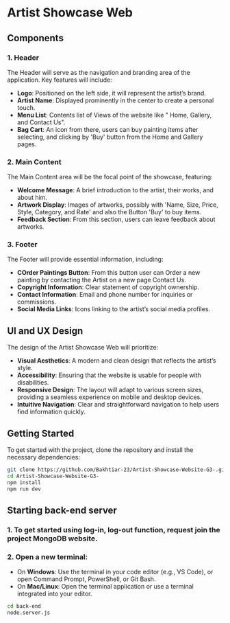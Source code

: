 # Artist Showcase Web


## Components

### 1. Header

The Header will serve as the navigation and branding area of the application. Key features will include:

- **Logo**: Positioned on the left side, it will represent the artist’s brand.
- **Artist Name**: Displayed prominently in the center to create a personal touch.
- **Menu List**: Contents list of Views of the website like " Home, Gallery, and Contact Us".
- **Bag Cart**: An icon from there, users can buy painting items after selecting, and clicking by 'Buy' button from the Home and Gallery pages. 

### 2. Main Content

The Main Content area will be the focal point of the showcase, featuring:

- **Welcome Message**: A brief introduction to the artist, their works, and about him.
- **Artwork Display**: Images of artworks, possibly with 'Name, Size, Price, Style, Category, and Rate' and also the Button 'Buy' to buy items.
- **Feedback Section**: From this section, users can leave feedback about artworks.

### 3. Footer

The Footer will provide essential information, including:

- **COrder Paintings Button**: From this button user can Order a new painting by contacting the Artist on a new page Contact Us.
- **Copyright Information**: Clear statement of copyright ownership.
- **Contact Information**: Email and phone number for inquiries or commissions.
- **Social Media Links**: Icons linking to the artist’s social media profiles.

## UI and UX Design

The design of the Artist Showcase Web will prioritize:

- **Visual Aesthetics**: A modern and clean design that reflects the artist’s style.
- **Accessibility**: Ensuring that the website is usable for people with disabilities.
- **Responsive Design**: The layout will adapt to various screen sizes, providing a seamless experience on mobile and desktop devices.
- **Intuitive Navigation**: Clear and straightforward navigation to help users find information quickly.



## Getting Started

To get started with the project, clone the repository and install the necessary dependencies:

```bash
git clone https://github.com/Bakhtiar-23/Artist-Showcase-Website-G3-.git
cd Artist-Showcase-Website-G3-
npm install
npm run dev
```

## Starting back-end server

### 1. To get started using log-in, log-out function, request join the project MongoDB website.

### 2. Open a new terminal:
   - On **Windows**: Use the terminal in your code editor (e.g., VS Code), or open Command Prompt, PowerShell, or Git Bash.
   - On **Mac/Linux**: Open the terminal application or use a terminal integrated into your editor.
   
```bash
cd back-end
node.server.js
```




